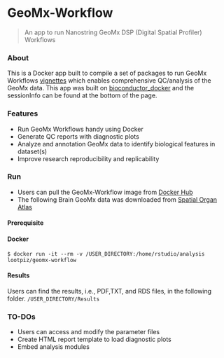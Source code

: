 GeoMx-Workflow
===
> An app to run Nanostring GeoMx DSP (Digital Spatial Profiler) Workflows

### About
This is a Docker app built to compile a set of packages to run GeoMx Workflows [vignettes](https://www.bioconductor.org/packages/release/workflows/vignettes/GeoMxWorkflows/inst/doc/GeomxTools_RNA-NGS_Analysis.html) which enables comprehensive QC/analysis of the GeoMx data. This app was built on [bioconductor_docker](https://hub.docker.com/r/bioconductor/bioconductor_docker) and the sessionInfo can be found at the bottom of the page.

### Features
  * Run GeoMx Workflows handy using Docker
  * Generate QC reports with diagnostic plots
  * Analyze and annotation GeoMx data to identify biological features in dataset(s)
  * Improve research reproducibility and replicability

### Run
  * Users can pull the GeoMx-Workflow image from [Docker Hub](https://hub.docker.com/r/lootpiz/geomx-workflow)
  * The following Brain GeoMx data was downloaded from [Spatial Organ Atlas](https://nanostring.com/products/geomx-digital-spatial-profiler/spatial-organ-atlas/)

#### Prerequisite


#### Docker
```
$ docker run -it --rm -v /USER_DIRECTORY:/home/rstudio/analysis  lootpiz/geomx-workflow
```

#### Results
Users can find the results, i.e., PDF,TXT, and RDS files, in the following folder.
```/USER_DIRECTORY/Results```

### TO-DOs
  * Users can access and modify the parameter files
  * Create HTML report template to load diagnostic plots
  * Embed analysis modules